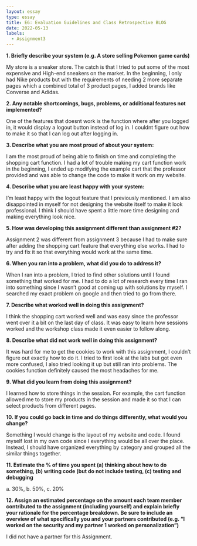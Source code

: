 ```yaml
---
layout: essay
type: essay
title: E6: Evaluation Guidelines and Class Retrospective BLOG
date: 2022-05-13
labels:
  - Assignment3
---
```


**1.	Briefly describe your system (e.g. A store selling Pokemon game cards)**

My store is a sneaker store. The catch is that I tried to put some of the most expensive and High-end sneakers on the market. In the beginning, I only had Nike products but with the requirements of needing 2 more separate pages which a combined total of 3 product pages, I added brands like Converse and Adidas.

**2.	Any notable shortcomings, bugs, problems, or additional features not implemented?**

One of the features that doesnt work is the function where after you logged in, it would display a logout button instead of log in. I couldnt figure out how to make it so that I can log out after logging in.

**3.	Describe what you are most proud of about your system:**

I am the most proud of being able to finish on time and completing the shopping cart function. I had a lot of trouble making my cart function work in the beginning, I ended up modifying the example cart that the professor provided and was able to change the code to make it work on my website.

**4.	Describe what you are least happy with your system:**

I’m least happy with the logout feature that I previously mentioned. I am also disappointed in myself for not designing the website itself to make it look professional. I think I should have spent a little more time designing and making everything look nice.

**5.	How was developing this assignment different than assignment #2?**

Assignment 2 was different from assignment 3 because I had to make sure after adding the shopping cart feature that everything else works. I had to try and fix it so that everything would work at the same time.

**6.	When you ran into a problem, what did you do to address it?**

When I ran into a problem, I tried to find other solutions until I found something that worked for me. I had to do a lot of research every time I ran into something since I wasn’t good at coming up with solutions by myself. I searched my exact problem on google and then tried to go from there.

**7.	Describe what worked well in doing this assignment?**

I think the shopping cart worked well and was easy since the professor went over it a bit on the last day of class. It was easy to learn how sessions worked and the workshop class made it even easier to follow along.

**8.	Describe what did not work well in doing this assignment?**

It was hard for me to get the cookies to work with this assignment, I couldn’t figure out exactly how to do it. I tried to first look at the labs but got even more confused, I also tried looking it up but still ran into problems. The cookies function definitely caused the most headaches for me.

**9.	What did you learn from doing this assignment?**

I learned how to store things in the session. For example, the cart function allowed me to store my products in the session and made it so that I can select products from different pages.

**10.	If you could go back in time and do things differently, what would you change?**

Something I would change is the layout of my website and code. I found myself lost in my own code since I everything would be all over the place. Instead, I should have organized everything by category and grouped all the similar things together. 

**11.	Estimate the % of time you spent (a) thinking about how to do something, (b) writing code (but do not include testing, (c) testing and debugging**

a. 30%, b. 50%, c. 20%

**12.	Assign an estimated percentage on the amount each team member contributed to the assignment (including yourself) and explain briefly your rationale for the percentage breakdown. Be sure to include an overview of what specifically you and your partners contributed (e.g. “I worked on the security and my partner 1 worked on personalization”)**

I did not have a partner for this Assignment.
